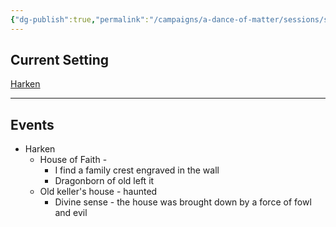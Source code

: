```yaml
---
{"dg-publish":true,"permalink":"/campaigns/a-dance-of-matter/sessions/session-011/"}
---
```



## Current Setting
[Harken](Matter%20Campaign📁/Locations📌/Harken.md)

---

## Events
-   Harken
	-   House of Faith -
		-   I find a family crest engraved in the wall
		-   Dragonborn of old left it
	-   Old keller's house - haunted
		-   Divine sense - the house was brought down by a force of fowl and evil